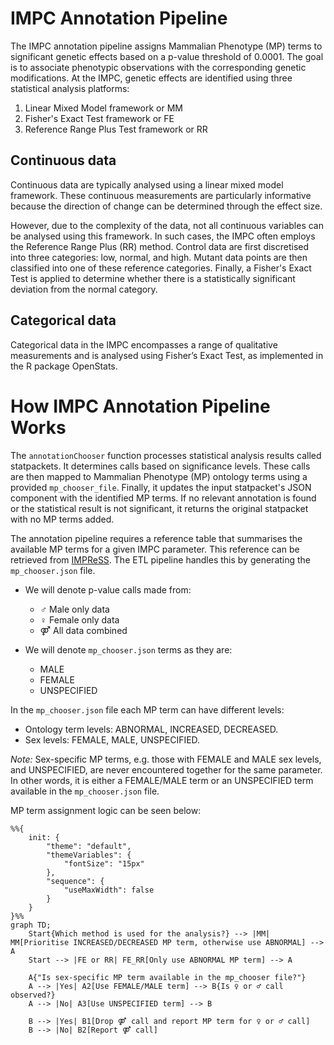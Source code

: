 # IMPC Annotation Pipeline
The IMPC annotation pipeline assigns Mammalian Phenotype (MP) terms to significant genetic effects based on a p-value threshold of 0.0001. The goal is to associate phenotypic observations with the corresponding genetic modifications.
At the IMPC, genetic effects are identified using three statistical analysis platforms:
1. Linear Mixed Model framework or MM
2. Fisher's Exact Test framework or FE
3. Reference Range Plus Test framework or RR

## Continuous data
Continuous data are typically analysed using a linear mixed model framework. These continuous measurements are particularly informative because the direction of change can be determined through the effect size.

However, due to the complexity of the data, not all continuous variables can be analysed using this framework. In such cases, the IMPC often employs the Reference Range Plus (RR) method. Control data are first discretised into three categories: low, normal, and high. Mutant data points are then classified into one of these reference categories. Finally, a Fisher's Exact Test is applied to determine whether there is a statistically significant deviation from the normal category.

## Categorical data 
Categorical data in the IMPC encompasses a range of qualitative measurements and is analysed using Fisher’s Exact Test, as implemented in the R package OpenStats.

# How IMPC Annotation Pipeline Works
The `annotationChooser` function processes statistical analysis results called statpackets. It determines calls based on significance levels. These calls are then mapped to Mammalian Phenotype (MP) ontology terms using a provided `mp_chooser_file`. Finally, it updates the input statpacket's JSON component with the identified MP terms. If no relevant annotation is found or the statistical result is not significant, it returns the original statpacket with no MP terms added.

The annotation pipeline requires a reference table that summarises the available MP terms for a given IMPC parameter. This reference can be retrieved from [IMPReSS](https://www.mousephenotype.org/impress/index).
The ETL pipeline handles this by generating the `mp_chooser.json` file.

- We will denote p-value calls made from:
    - ♂ Male only data
    - ♀ Female only data
    - ⚤ All data combined

- We will denote `mp_chooser.json` terms as they are:
    - MALE
    - FEMALE
    - UNSPECIFIED

In the `mp_chooser.json` file each MP term can have different levels:
- Ontology term levels: ABNORMAL, INCREASED, DECREASED.
- Sex levels: FEMALE, MALE, UNSPECIFIED.

*Note:* Sex-specific MP terms, e.g. those with FEMALE and MALE sex levels, and UNSPECIFIED, are never encountered together for the same parameter. In other words, it is either a FEMALE/MALE term or an UNSPECIFIED term available in the `mp_chooser.json` file.

MP term assignment logic can be seen below:

```mermaid
%%{
    init: {
        "theme": "default",
        "themeVariables": {
            "fontSize": "15px"
        },
        "sequence": {
            "useMaxWidth": false
        }
    }
}%%
graph TD;
    Start{Which method is used for the analysis?} --> |MM| MM[Prioritise INCREASED/DECREASED MP term, otherwise use ABNORMAL] --> A
    Start --> |FE or RR| FE_RR[Only use ABNORMAL MP term] --> A

    A{"Is sex-specific MP term available in the mp_chooser file?"}
    A --> |Yes| A2[Use FEMALE/MALE term] --> B{Is ♀ or ♂ call observed?}
    A --> |No| A3[Use UNSPECIFIED term] --> B

    B --> |Yes| B1[Drop ⚤ call and report MP term for ♀ or ♂ call]
    B --> |No| B2[Report ⚤ call]
